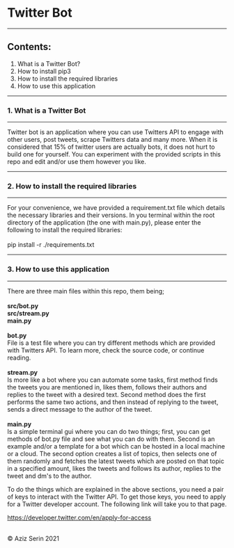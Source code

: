 #        Twitter Bot        

---------------------------------------------
   Contents:
---------------------------------------------
1. What is a Twitter Bot?
2. How to install pip3
3. How to install the required libraries
4. How to use this application

---------------------------------------------
   ### 1. What is a Twitter Bot
---------------------------------------------
<p>Twitter bot is an application where you can use Twitters API to engage with other users, post tweets,
scrape Twitters data and many more. When it is considered that 15% of twitter users are actually bots, it does not hurt to build
one for yourself. You can experiment with the provided scripts in this repo and edit and/or use them however you like.</p>

---------------------------------------------
 ### 2. How to install the required libraries
---------------------------------------------
<p>For your convenience, we have provided a requirement.txt file which details the necessary libraries and their versions.
In you terminal within the root directory of the application (the one with main.py), please enter the following to install the required libraries: 
<br><br>
pip install -r ./requirements.txt</p>


---------------------------------------------
  ### 3. How to use this application
---------------------------------------------
<p>There are three main files within this repo, them being;
<br><br>
<b>src/bot.py</b> <br>
<b>src/stream.py</b> <br>
<b>main.py</b>
<br><br>
<b>bot.py</b> <br> File is a test file where you can try different methods which are provided with Twitters API. To learn more, 
check the source code, or continue reading.
<br><br>
<b>stream.py</b> <br> Is more like a bot where you can automate some tasks, first method finds the tweets you are mentioned in,
likes them, follows their authors and replies to the tweet with a desired text. Second method does the first performs the
same two actions, and then instead of replying to the tweet, sends a direct message to the author of the tweet.
<br><br>
<b>main.py</b> <br> Is a simple terminal gui where you can do two things; first, you can get methods of bot.py file and see what you can do with them. Second
is an example and/or a template for a bot which can be hosted in a local machine or a cloud. The second option creates a list of topics, then
selects one of them randomly and fetches the latest tweets which are posted on that topic in a specified amount, likes the tweets and follows its author,
replies to the tweet and dm's to the author.

</p>

<p>To do the things which are explained in the above sections, you need a pair of keys to interact with the Twitter API.
To get those keys, you need to apply for a Twitter developer account. The following link will take you to that page.

https://developer.twitter.com/en/apply-for-access 
<br><br></p>


<p>© Aziz Serin 2021 </p>
